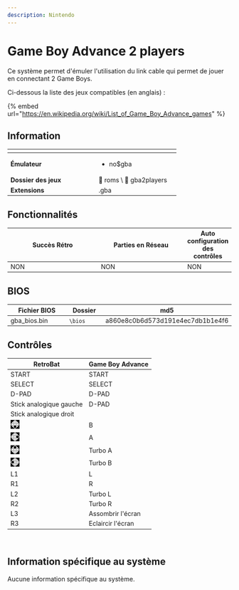 ```yaml
---
description: Nintendo
---
```


# Game Boy Advance 2 players

Ce système permet d'émuler l'utilisation du link cable qui permet de jouer en connectant 2 Game Boys.

Ci-dessous la liste des jeux compatibles (en anglais) :

{% embed url="https://en.wikipedia.org/wiki/List_of_Game_Boy_Advance_games" %}

## Information

<table data-header-hidden><thead><tr><th width="184"></th><th></th><th data-hidden></th></tr></thead><tbody><tr><td><strong>Émulateur</strong></td><td><ul><li>no$gba</li></ul></td><td></td></tr><tr><td><strong>Dossier des jeux</strong></td><td><span data-gb-custom-inline data-tag="emoji" data-code="1f4c1">📁</span> roms \ <span data-gb-custom-inline data-tag="emoji" data-code="1f4c2">📂</span> gba2players</td><td></td></tr><tr><td><strong>Extensions</strong></td><td>.gba</td><td></td></tr></tbody></table>

## Fonctionnalités

<table><thead><tr><th width="256">Succès Rétro</th><th width="243">Parties en Réseau</th><th>Auto configuration des contrôles</th></tr></thead><tbody><tr><td>NON</td><td>NON</td><td>NON</td></tr></tbody></table>

## BIOS

<table><thead><tr><th width="187">Fichier BIOS</th><th width="98">Dossier</th><th>md5</th></tr></thead><tbody><tr><td>gba_bios.bin</td><td><code>\bios</code></td><td>a860e8c0b6d573d191e4ec7db1b1e4f6</td></tr></tbody></table>

## Contrôles

| RetroBat                                                                           | Game Boy Advance  |
| ---------------------------------------------------------------------------------- | ----------------- |
| START                                                                              | START             |
| SELECT                                                                             | SELECT            |
| D-PAD                                                                              | D-PAD             |
| Stick analogique gauche                                                            | D-PAD             |
| Stick analogique droit                                                             |                   |
| ![A](<../../../../.gitbook/assets/image (19).png>)                                 | B                 |
| ![B](<../../../../.gitbook/assets/image (6).png>)                                  | A                 |
| <img src="../../../../.gitbook/assets/image (34).png" alt="" data-size="original"> | Turbo A           |
| <img src="../../../../.gitbook/assets/image (32).png" alt="" data-size="line">     | Turbo B           |
| L1                                                                                 | L                 |
| R1                                                                                 | R                 |
| L2                                                                                 | Turbo L           |
| R2                                                                                 | Turbo R           |
| L3                                                                                 | Assombrir l'écran |
| R3                                                                                 | Eclaircir l'écran |

<div align="left">

<figure><img src="https://i.imgur.com/hYkmLg3.png" alt=""><figcaption></figcaption></figure>

</div>

## Information spécifique au système

Aucune information spécifique au système.
